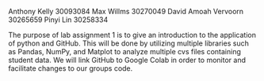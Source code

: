 Anthony Kelly 30093084
Max Willms 30270049
David Amoah Vervoorn 30265659
Pinyi Lin 30258334

The purpose of lab assignment 1 is to give an introduction to the application of python and GitHub. This will be done by utilizing multiple libraries such as Pandas, NumPy, and Matplot to analyze multiple cvs files containing student data. We will link GitHub to Google Colab in order to monitor and facilitate changes to our groups code.